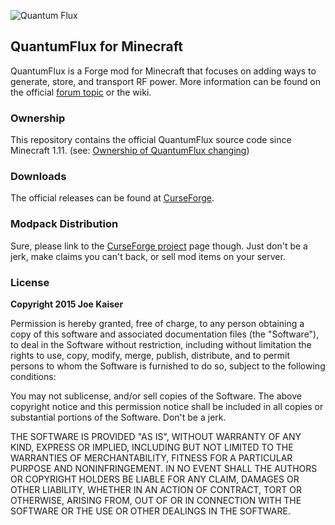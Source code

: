 ![Quantum Flux](http://i1279.photobucket.com/albums/y523/textcraft/Mar%202015%20-%202/27efdf2189a781166df005609372657b85d629afda39a3ee5e6b4b0d3255bfef95601890afd80709da39a3ee5e6b4b0d3255bfef95601890afd80709aa6988204887385d73fa_zps562b03b2.png~original)


## QuantumFlux for Minecraft
QuantumFlux is a Forge mod for Minecraft that focuses on adding ways to generate, store, and transport RF power. More information can be found on the official [forum topic](http://bitly.com/19gUP8j) or the wiki.

### Ownership
This repository contains the official QuantumFlux source code since Minecraft 1.11. (see: [Ownership of QuantumFlux changing](https://www.reddit.com/r/feedthebeast/comments/8zb4i2/ownership_of_quantumflux_changing/))

### Downloads
The official releases can be found at [CurseForge](https://www.curseforge.com/minecraft/mc-mods/quantumflux).

### Modpack Distribution
Sure, please link to the [CurseForge project](https://minecraft.curseforge.com/projects/quantumflux) page though. Just don't be a jerk, make claims you can't back, or sell mod items on your server.

### License
**Copyright 2015 Joe Kaiser**  

Permission is hereby granted, free of charge, to any person obtaining a copy of this software and associated documentation files (the "Software"), to deal in the Software without restriction, including without limitation the rights to use, copy, modify, merge, publish, distribute, and to permit persons to whom the Software is furnished to do so, subject to the following conditions:

You may not sublicense, and/or sell copies of the Software.
The above copyright notice and this permission notice shall be included in all copies or substantial portions of the Software.
Don't be a jerk.

THE SOFTWARE IS PROVIDED "AS IS", WITHOUT WARRANTY OF ANY KIND, EXPRESS OR IMPLIED, INCLUDING BUT NOT LIMITED TO THE WARRANTIES OF MERCHANTABILITY, FITNESS FOR A PARTICULAR PURPOSE AND NONINFRINGEMENT. IN NO EVENT SHALL THE AUTHORS OR COPYRIGHT HOLDERS BE LIABLE FOR ANY CLAIM, DAMAGES OR OTHER LIABILITY, WHETHER IN AN ACTION OF CONTRACT, TORT OR OTHERWISE, ARISING FROM, OUT OF OR IN CONNECTION WITH THE SOFTWARE OR THE USE OR OTHER DEALINGS IN THE SOFTWARE.
